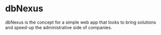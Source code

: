 # dbNexus
dbNexus is the concept for a simple web app that looks to bring solutions and speed-up the administrative side of companies.